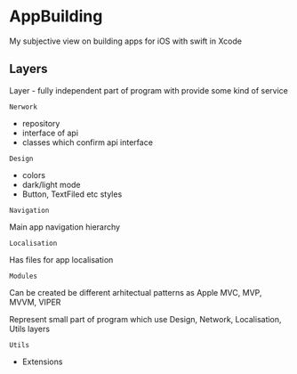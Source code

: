 # AppBuilding 

My subjective view on building apps for iOS with swift in Xcode

## Layers 

Layer - fully independent part of program with provide some kind of service 

``` Nerwork ``` 

- repository
- interface of api
- classes which confirm api interface

``` Design ``` 

- colors
- dark/light mode 
- Button, TextFiled etc styles 

``` Navigation ``` 

Main app navigation hierarchy

``` Localisation ``` 

Has files for app localisation 

``` Modules ``` 

Can be created be different arhitectual patterns as Apple MVC, MVP, MVVM, VIPER

Represent small part of program which use Design, Network, Localisation, Utils layers 

``` Utils ```

- Extensions



